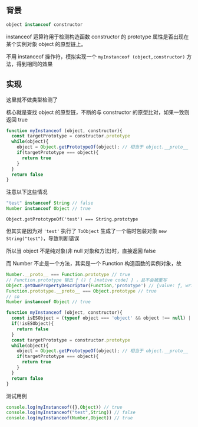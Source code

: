 
## 背景

```js
object instanceof constructor
```
instanceof 运算符用于检测构造函数 constructor 的 prototype 属性是否出现在某个实例对象 object 的原型链上。

不用 instanceof 操作符，模拟实现一个 `myInstanceof (object,constructor)` 方法，得到相同的效果

## 实现

这里就不做类型检测了

核心就是查找 object 的原型链，不断的与 constructor 的原型比对，如果一致则返回 true

```js
function myInstanceof (object, constructor){
  const targetPrototype = constructor.prototype
  while(object){
    object = Object.getPrototypeOf(object); // 相当于 object.__proto__
    if(targetPrototype === object){
      return true
    }
  }
  return false
}
```

注意以下这些情况
```js
"test" instanceof String // false
Number instanceof Object // true
```

`Object.getPrototypeOf('test') === String.prototype` 

但其实是因为对 `'test'` 执行了 `ToObject` 生成了一个临时包装对象 `new String("test")`，导致判断错误

所以当 object 不是纯对象(非 null 对象和方法)时，直接返回 false

而 Number 不止是一个方法，其实是一个 Function 构造函数的实例对象，故

```js
Number.__proto__ === Function.prototype // true
// Function.prototype 输出 ƒ () { [native code] } ，且不会被重写
Object.getOwnPropertyDescriptor(Function,'prototype') // {value: ƒ, writable: false, enumerable: false, configurable: false}
Function.prototype.__proto__ === Object.prototype // true
// so
Number instanceof Object // true
```

```js
function myInstanceof (object, constructor){
  const isESObject = (typeof object === 'object' && object !== null) || typeof object === 'function'
  if(!isESObject){
    return false
  }
  const targetPrototype = constructor.prototype
  while(object){
    object = Object.getPrototypeOf(object); // 相当于 object.__proto__
    if(targetPrototype === object){
      return true
    }
  }
  return false
}
```
测试用例
```js
console.log(myInstanceof({},Object)) // true
console.log(myInstanceof("test",String)) // false
console.log(myInstanceof(Number,Object)) // true
```